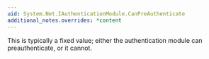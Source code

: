 ```yaml
---
uid: System.Net.IAuthenticationModule.CanPreAuthenticate
additional_notes.overrides: *content
---
```


<p>This is typically a fixed value; either the authentication module can preauthenticate, or it cannot.</p>



